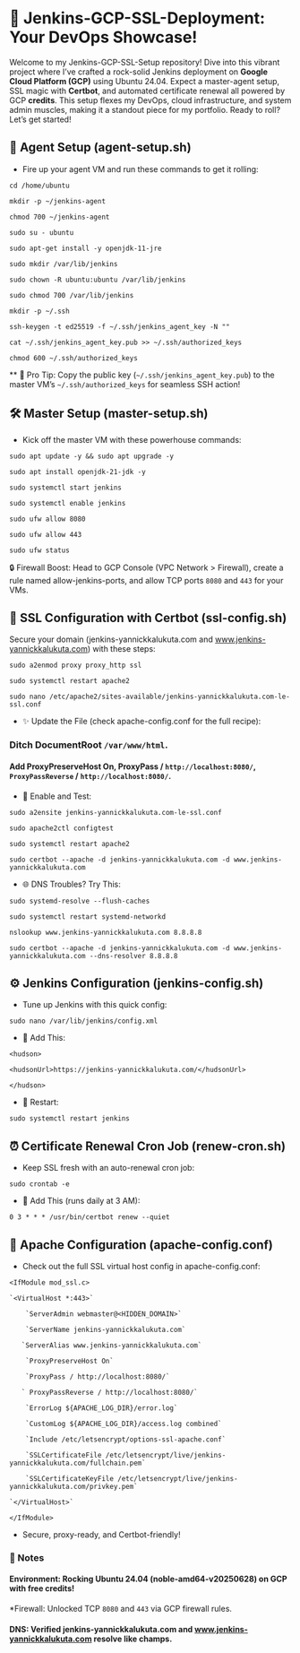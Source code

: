 # 🚀 Jenkins-GCP-SSL-Deployment: Your DevOps Showcase!

Welcome to my Jenkins-GCP-SSL-Setup repository! Dive into this vibrant project where I’ve crafted a rock-solid Jenkins deployment on **Google Cloud Platform (GCP)** using Ubuntu 24.04. Expect a master-agent setup, SSL magic with **Certbot**, and automated certificate renewal all powered by GCP **credits**. This setup flexes my DevOps, cloud infrastructure, and system admin muscles, making it a standout piece for my portfolio. Ready to roll? Let’s get started!

## 🎉 Agent Setup (agent-setup.sh)

* Fire up your agent VM and run these commands to get it rolling:

`cd /home/ubuntu`

`mkdir -p ~/jenkins-agent`

`chmod 700 ~/jenkins-agent`

`sudo su - ubuntu`

`sudo apt-get install -y openjdk-11-jre`

`sudo mkdir /var/lib/jenkins`

`sudo chown -R ubuntu:ubuntu /var/lib/jenkins`

`sudo chmod 700 /var/lib/jenkins`

`mkdir -p ~/.ssh`

`ssh-keygen -t ed25519 -f ~/.ssh/jenkins_agent_key -N ""`

`cat ~/.ssh/jenkins_agent_key.pub >> ~/.ssh/authorized_keys`

`chmod 600 ~/.ssh/authorized_keys`

** 🎯 Pro Tip: Copy the public key (`~/.ssh/jenkins_agent_key.pub`) to the master VM’s `~/.ssh/authorized_keys` for seamless SSH action!

## 🛠️ Master Setup (master-setup.sh)

* Kick off the master VM with these powerhouse commands:

`sudo apt update -y && sudo apt upgrade -y`

`sudo apt install openjdk-21-jdk -y`

`sudo systemctl start jenkins`

`sudo systemctl enable jenkins`

`sudo ufw allow 8080`

`sudo ufw allow 443`

`sudo ufw status`

 🔒 Firewall Boost: Head to GCP Console (VPC Network > Firewall), create a rule named allow-jenkins-ports, and allow TCP ports `8080` and `443` for your VMs.

## 🔐 SSL Configuration with Certbot (ssl-config.sh)
Secure your domain (jenkins-yannickkalukuta.com and www.jenkins-yannickkalukuta.com) with these steps:

`sudo a2enmod proxy proxy_http ssl`

`sudo systemctl restart apache2`

`sudo nano /etc/apache2/sites-available/jenkins-yannickkalukuta.com-le-ssl.conf`

* ✨ Update the File (check apache-config.conf for the full recipe):

### Ditch DocumentRoot `/var/www/html`.

#### Add ProxyPreserveHost On, ProxyPass / `http://localhost:8080/`, `ProxyPassReverse` / `http://localhost:8080/`.

* 🔧 Enable and Test:

`sudo a2ensite jenkins-yannickkalukuta.com-le-ssl.conf`

`sudo apache2ctl configtest`

`sudo systemctl restart apache2`

`sudo certbot --apache -d jenkins-yannickkalukuta.com -d www.jenkins-yannickkalukuta.com`

* 🌐 DNS Troubles? Try This:

`sudo systemd-resolve --flush-caches`

`sudo systemctl restart systemd-networkd`

`nslookup www.jenkins-yannickkalukuta.com 8.8.8.8`

`sudo certbot --apache -d jenkins-yannickkalukuta.com -d www.jenkins-yannickkalukuta.com --dns-resolver 8.8.8.8`

## ⚙️ Jenkins Configuration (jenkins-config.sh)

* Tune up Jenkins with this quick config:

`sudo nano /var/lib/jenkins/config.xml`
* 📝 Add This:

`<hudson>`

  `<hudsonUrl>https://jenkins-yannickkalukuta.com/</hudsonUrl>`
  
`</hudson>`
* 🔄 Restart:

`sudo systemctl restart jenkins`

## ⏰ Certificate Renewal Cron Job (renew-cron.sh)

* Keep SSL fresh with an auto-renewal cron job:

`sudo crontab -e`

* 📅 Add This (runs daily at 3 AM):

`0 3 * * * /usr/bin/certbot renew --quiet`

## 📜 Apache Configuration (apache-config.conf)

* Check out the full SSL virtual host config in apache-config.conf:
  
`<IfModule mod_ssl.c>`

    `<VirtualHost *:443>`
  
        `ServerAdmin webmaster@<HIDDEN_DOMAIN>`
  
        `ServerName jenkins-yannickkalukuta.com`
  
       `ServerAlias www.jenkins-yannickkalukuta.com`
  
        `ProxyPreserveHost On`
  
        `ProxyPass / http://localhost:8080/`
  
       ` ProxyPassReverse / http://localhost:8080/`
  
        `ErrorLog ${APACHE_LOG_DIR}/error.log`
  
        `CustomLog ${APACHE_LOG_DIR}/access.log combined`
  
        `Include /etc/letsencrypt/options-ssl-apache.conf`
  
        `SSLCertificateFile /etc/letsencrypt/live/jenkins-yannickkalukuta.com/fullchain.pem`
  
        `SSLCertificateKeyFile /etc/letsencrypt/live/jenkins-yannickkalukuta.com/privkey.pem`
  
    `</VirtualHost>`
  
`</IfModule>`

* Secure, proxy-ready, and Certbot-friendly!
### 🌟 Notes

#### Environment: Rocking **Ubuntu 24.04** (noble-amd64-v20250628) on GCP with free credits!

*Firewall: Unlocked TCP `8080` and `443` via GCP firewall rules.

#### DNS: Verified jenkins-yannickkalukuta.com and www.jenkins-yannickkalukuta.com resolve like champs.

